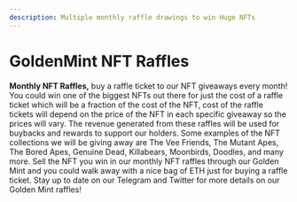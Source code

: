 ```yaml
---
description: Multiple monthly raffle drawings to win Huge NFTs
---
```


# GoldenMint NFT Raffles

**Monthly NFT Raffles,** buy a raffle ticket to our NFT giveaways every month! You could win one of the biggest NFTs out there for just the cost of a raffle ticket which will be a fraction of the cost of the NFT, cost of the raffle tickets will depend on the price of the NFT in each specific giveaway so the prices will vary. The revenue generated from these raffles will be used for buybacks and rewards to support our holders. Some examples of the NFT collections we will be giving away are The Vee Friends, The Mutant Apes, The Bored Apes, Genuine Dead, Killabears, Moonbirds, Doodles, and many more. Sell the NFT you win in our monthly NFT raffles through our Golden Mint and you could walk away with a nice bag of ETH just for buying a raffle ticket. Stay up to date on our Telegram and Twitter for more details on our Golden Mint raffles!
